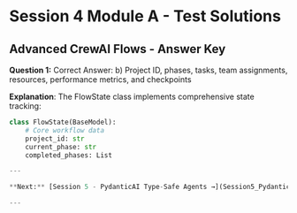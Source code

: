 # Session 4 Module A - Test Solutions

## Advanced CrewAI Flows - Answer Key

**Question 1:** Correct Answer: b) Project ID, phases, tasks, team assignments, resources, performance metrics, and checkpoints  

**Explanation**: The FlowState class implements comprehensive state tracking:
```python
class FlowState(BaseModel):
    # Core workflow data
    project_id: str
    current_phase: str
    completed_phases: List

---

**Next:** [Session 5 - PydanticAI Type-Safe Agents →](Session5_PydanticAI_Type_Safe_Agents.md)

---
